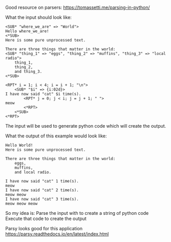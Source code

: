 Good resource on parsers:
https://tomassetti.me/parsing-in-python/

What the input should look like:
```
<SUB* "where_we_are" => "World">
Hello where_we_are!
<*SUB>
Here is some pure unprocessed text.

There are three things that matter in the world:
<SUB* "thing_1" => "eggs", "thing_2" => "muffins", "thing_3" => "local radio">
	thing_1,
	thing_2,
	and thing_3.
<*SUB>

<RPT* i = 1; i < 4; i = i + 1; "\n">
	<SUB* "$i" => {i:02d}>
I have now said "cat" $i time(s).
		<RPT* j = 0; j < i; j = j + 1; " ">
meow
		<*RPT>
	<*SUB>
<*RPT>
```

The input will be used to generate python code which will create the output.

What the output of this example would look like:
```
Hello World!
Here is some pure unprocessed text.

There are three things that matter in the world:
	eggs,
	muffins,
	and local radio.

I have now said "cat" 1 time(s).
meow
I have now said "cat" 2 time(s).
meow meow
I have now said "cat" 3 time(s).
meow meow meow
```

So my idea is:
Parse the input with to create a string of python code
Execute that code to create the output

Parsy looks good for this application
https://parsy.readthedocs.io/en/latest/index.html